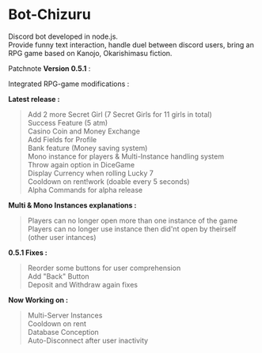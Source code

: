 # Bot-Chizuru
Discord bot developed in node.js.  
Provide funny text interaction, handle duel between discord users, bring an RPG game based on Kanojo, Okarishimasu fiction.

Patchnote **Version 0.5.1** :

Integrated RPG-game modifications :

**Latest release :**
> Add 2 more Secret Girl (7 Secret Girls for 11 girls in total)  
> Success Feature (5 atm)  
> Casino Coin and Money Exchange  
> Add Fields for Profile  
> Bank feature (Money saving system)  
> Mono instance for players & Multi-Instance handling system  
> Throw again option in DiceGame  
> Display Currency when rolling Lucky 7  
> Cooldown on rent!work (doable every 5 seconds)  
> Alpha Commands for alpha release  

**Multi & Mono Instances explanations :**
> Players can no longer open more than one instance of the game  
> Players can no longer use instance then did'nt open by theirself (other user intances)

**0.5.1 Fixes :**
> Reorder some buttons for user comprehension  
> Add "Back" Button  
> Deposit and Withdraw again fixes

**Now Working on :**
> Multi-Server Instances  
> Cooldown on rent  
> Database Conception  
> Auto-Disconnect after user inactivity
